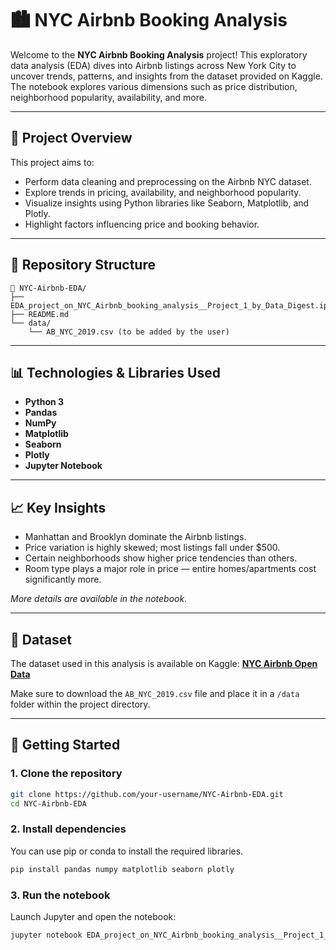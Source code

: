 
# 🏙️ NYC Airbnb Booking Analysis

Welcome to the **NYC Airbnb Booking Analysis** project! This exploratory data analysis (EDA) dives into Airbnb listings across New York City to uncover trends, patterns, and insights from the dataset provided on Kaggle. The notebook explores various dimensions such as price distribution, neighborhood popularity, availability, and more.

---

## 📌 Project Overview

This project aims to:

- Perform data cleaning and preprocessing on the Airbnb NYC dataset.
- Explore trends in pricing, availability, and neighborhood popularity.
- Visualize insights using Python libraries like Seaborn, Matplotlib, and Plotly.
- Highlight factors influencing price and booking behavior.

---

## 📂 Repository Structure

```
📁 NYC-Airbnb-EDA/
├── EDA_project_on_NYC_Airbnb_booking_analysis__Project_1_by_Data_Digest.ipynb
├── README.md
└── data/
    └── AB_NYC_2019.csv (to be added by the user)
```

---

## 📊 Technologies & Libraries Used

- **Python 3**
- **Pandas**
- **NumPy**
- **Matplotlib**
- **Seaborn**
- **Plotly**
- **Jupyter Notebook**

---

## 📈 Key Insights

- Manhattan and Brooklyn dominate the Airbnb listings.
- Price variation is highly skewed; most listings fall under $500.
- Certain neighborhoods show higher price tendencies than others.
- Room type plays a major role in price — entire homes/apartments cost significantly more.

*More details are available in the notebook.*

---

## 📁 Dataset

The dataset used in this analysis is available on Kaggle:
[**NYC Airbnb Open Data**](https://www.kaggle.com/dgomonov/new-york-city-airbnb-open-data)

Make sure to download the `AB_NYC_2019.csv` file and place it in a `/data` folder within the project directory.

---

## 🚀 Getting Started

### 1. Clone the repository

```bash
git clone https://github.com/your-username/NYC-Airbnb-EDA.git
cd NYC-Airbnb-EDA
```

### 2. Install dependencies

You can use pip or conda to install the required libraries.

```bash
pip install pandas numpy matplotlib seaborn plotly
```

### 3. Run the notebook

Launch Jupyter and open the notebook:

```bash
jupyter notebook EDA_project_on_NYC_Airbnb_booking_analysis__Project_1_by_Data_Digest.ipynb
```

